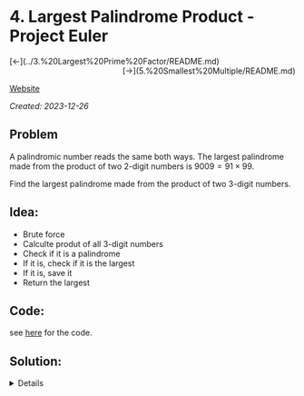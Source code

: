 # 4. Largest Palindrome Product - Project Euler

<div style="text-align: left;">
    [<-](../3.%20Largest%20Prime%20Factor/README.md)
</div>

<div style="text-align: right;">
    [->](5.%20Smallest%20Multiple/README.md)
</div>

[Website](https://projecteuler.net/problem=4)

_Created: 2023-12-26_

## Problem
A palindromic number reads the same both ways. The largest palindrome made from the product of two 2-digit numbers is $9009 = 91 \times 99$.

Find the largest palindrome made from the product of two 3-digit numbers.

## Idea:
- Brute force
- Calculte produt of all 3-digit numbers
- Check if it is a palindrome
- If it is, check if it is the largest
- If it is, save it
- Return the largest

## Code:
see [here](https://github.com/slow-connect/project-euler/blob/main/4.%20Largest%20Palindrome%20Product/main.py) for the code.

## Solution:
<details>
906609
</details>
